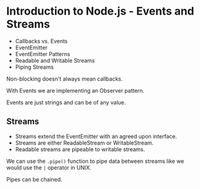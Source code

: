 # Introduction to Node.js - Events and Streams

- Callbacks vs. Events
- EventEmitter
- EventEmitter Patterns
- Readable and Writable Streams
- Piping Streams

Non-blocking doesn't always mean callbacks.

With Events we are implementing an Observer pattern.

Events are just strings and can be of any value.

## Streams

- Streams extend the EventEmitter with an agreed upon interface.
- Streams are either ReadableStream or WritableStream.
- Readable streams are pipeable to writable streams.

We can use the `.pipe()` function to pipe data between streams like
we would use the `|` operator in UNIX.

Pipes can be chained.
